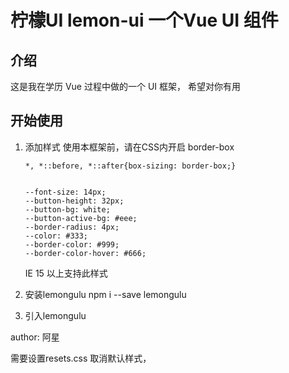 #  柠檬UI  lemon-ui 一个Vue UI 组件



## 介绍
  这是我在学历 Vue 过程中做的一个 UI 框架， 希望对你有用

## 开始使用

1. 添加样式
    使用本框架前，请在CSS内开启 border-box
    ```
    *, *::before, *::after{box-sizing: border-box;}


    --font-size: 14px;
    --button-height: 32px;
    --button-bg: white;
    --button-active-bg: #eee;
    --border-radius: 4px;
    --color: #333;
    --border-color: #999;
    --border-color-hover: #666;
    ```
   IE 15 以上支持此样式
2. 安装lemongulu
   npm i --save lemongulu

3. 引入lemongulu
   





author: 阿星

需要设置resets.css 取消默认样式，
